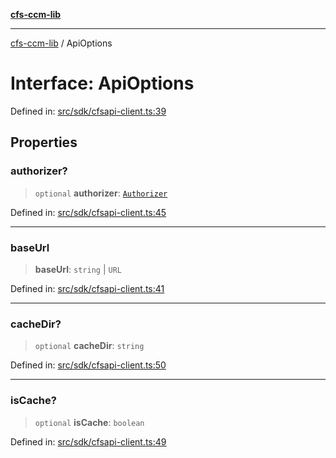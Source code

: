 [**cfs-ccm-lib**](../README.md)

***

[cfs-ccm-lib](../README.md) / ApiOptions

# Interface: ApiOptions

Defined in: [src/sdk/cfsapi-client.ts:39](#)

## Properties

### authorizer?

> `optional` **authorizer**: [`Authorizer`](Authorizer.md)

Defined in: [src/sdk/cfsapi-client.ts:45](#)

***

### baseUrl

> **baseUrl**: `string` \| `URL`

Defined in: [src/sdk/cfsapi-client.ts:41](#)

***

### cacheDir?

> `optional` **cacheDir**: `string`

Defined in: [src/sdk/cfsapi-client.ts:50](#)

***

### isCache?

> `optional` **isCache**: `boolean`

Defined in: [src/sdk/cfsapi-client.ts:49](#)
